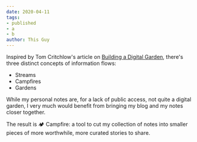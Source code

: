 ```yaml
---
date: 2020-04-11
tags:
- published
- a
- b
author: This Guy
---
```


Inspired by Tom Critchlow's article on [Building a Digital Garden](https://tomcritchlow.com/2019/02/17/building-digital-garden/), there's three distinct concepts of information flows:
- Streams
- Campfires
- Gardens

While my personal notes are, for a lack of public access, not quite a digital garden, I very much would benefit from bringing my blog and my notes closer together.

The result is 🏕 Campfire: a tool to cut my collection of notes into smaller pieces of more worthwhile, more curated stories to share.
